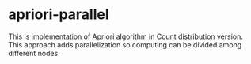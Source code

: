 # apriori-parallel
This is implementation of Apriori algorithm in Count distribution version. This approach adds parallelization so computing can be divided among different nodes. 

